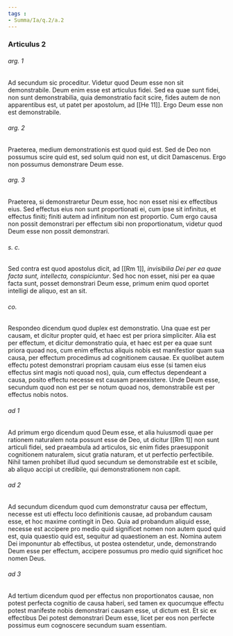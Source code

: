 ```yaml
---
tags : 
- Summa/Ia/q.2/a.2
---
```


### Articulus 2

###### arg. 1
Ad secundum sic proceditur. Videtur quod Deum esse non sit demonstrabile. Deum enim esse est articulus fidei. Sed ea quae sunt fidei, non sunt demonstrabilia, quia demonstratio facit scire, fides autem de non apparentibus est, ut patet per apostolum, ad [[He 11]]. Ergo Deum esse non est demonstrabile.

###### arg. 2
Praeterea, medium demonstrationis est quod quid est. Sed de Deo non possumus scire quid est, sed solum quid non est, ut dicit Damascenus. Ergo non possumus demonstrare Deum esse.

###### arg. 3
Praeterea, si demonstraretur Deum esse, hoc non esset nisi ex effectibus eius. Sed effectus eius non sunt proportionati ei, cum ipse sit infinitus, et effectus finiti; finiti autem ad infinitum non est proportio. Cum ergo causa non possit demonstrari per effectum sibi non proportionatum, videtur quod Deum esse non possit demonstrari.

###### s. c.
Sed contra est quod apostolus dicit, ad [[Rm 1]], *invisibilia Dei per ea quae facta sunt, intellecta, conspiciuntur*. Sed hoc non esset, nisi per ea quae facta sunt, posset demonstrari Deum esse, primum enim quod oportet intelligi de aliquo, est an sit.

###### co.
Respondeo dicendum quod duplex est demonstratio. Una quae est per causam, et dicitur propter quid, et haec est per priora simpliciter. Alia est per effectum, et dicitur demonstratio quia, et haec est per ea quae sunt priora quoad nos, cum enim effectus aliquis nobis est manifestior quam sua causa, per effectum procedimus ad cognitionem causae. Ex quolibet autem effectu potest demonstrari propriam causam eius esse (si tamen eius effectus sint magis noti quoad nos), quia, cum effectus dependeant a causa, posito effectu necesse est causam praeexistere. Unde Deum esse, secundum quod non est per se notum quoad nos, demonstrabile est per effectus nobis notos.

###### ad 1
Ad primum ergo dicendum quod Deum esse, et alia huiusmodi quae per rationem naturalem nota possunt esse de Deo, ut dicitur [[Rm 1]] non sunt articuli fidei, sed praeambula ad articulos, sic enim fides praesupponit cognitionem naturalem, sicut gratia naturam, et ut perfectio perfectibile. Nihil tamen prohibet illud quod secundum se demonstrabile est et scibile, ab aliquo accipi ut credibile, qui demonstrationem non capit.

###### ad 2
Ad secundum dicendum quod cum demonstratur causa per effectum, necesse est uti effectu loco definitionis causae, ad probandum causam esse, et hoc maxime contingit in Deo. Quia ad probandum aliquid esse, necesse est accipere pro medio quid significet nomen non autem quod quid est, quia quaestio quid est, sequitur ad quaestionem an est. Nomina autem Dei imponuntur ab effectibus, ut postea ostendetur, unde, demonstrando Deum esse per effectum, accipere possumus pro medio quid significet hoc nomen Deus.

###### ad 3
Ad tertium dicendum quod per effectus non proportionatos causae, non potest perfecta cognitio de causa haberi, sed tamen ex quocumque effectu potest manifeste nobis demonstrari causam esse, ut dictum est. Et sic ex effectibus Dei potest demonstrari Deum esse, licet per eos non perfecte possimus eum cognoscere secundum suam essentiam.

